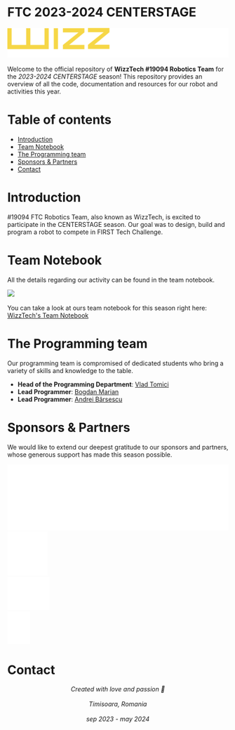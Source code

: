 

# FTC 2023-2024 CENTERSTAGE

<img src="images/wizztech-logo-text-2023-2024.png" style="width: 600px">

Welcome to the official repository of **WizzTech #19094 Robotics Team** for the *2023-2024 CENTERSTAGE* season! This repository provides an overview of all the code, documentation and resources for our robot and activities this year. 

# Table of contents
- [Introduction](#introduction)
- [Team Notebook](#team-notebook)
- [The Programming team](#the-programming-team)
- [Sponsors & Partners](#sponsors--partners)
- [Contact](#contact)

# Introduction
#19094 FTC Robotics Team, also known as WizzTech, is excited to participate in the CENTERSTAGE season. Our goal was to design, build and program a robot to compete in FIRST Tech Challenge.  

# Team Notebook
All the details regarding our activity can be found in the team notebook. 

<img src="images/CCR-0216.jpg" style="height: 600px">

You can take a look at ours team notebook for this season right here: [WizzTech's Team Notebook](https://drive.google.com/file/d/1dHoYdEmT_0_Q6Z_s5RLlCmxhCNO6oM1o/view?usp=sharing)

# The Programming team
Our programming team is compromised of dedicated students who bring a variety of skills and knowledge to the table. 

- **Head of the Programming Department**: [Vlad Tomici](https://github.com/VladTomici14)
- **Lead Programmer**: [Bogdan Marian](https://github.com/DrPepper05)
- **Lead Programmer**: [Andrei Bârsescu](https://github.com/AndreiB02)

# Sponsors & Partners
We would like to extend our deepest gratitude to our sponsors and partners, whose generous support has made this season possible.

<img src="images/endava-no_bg-new-logo-white_.png" style="height: 150px"> <br>
<img src="images/eps-programming-logo.png" style="height: 100px"> <br>
<img src="images/one-source-logo-white.png" style="height: 75px"> <br>
<img src="images/tmc-logo-white.png" style="height: 75px"> <br>

# Contact

<center style="font-style: italic;"> Created with love and passion 💜 </center> <br>
<center style="font-style: italic;"> Timisoara, Romania </center> <br>
<center style="font-style: italic;"> sep 2023 - may 2024 </center> <br>